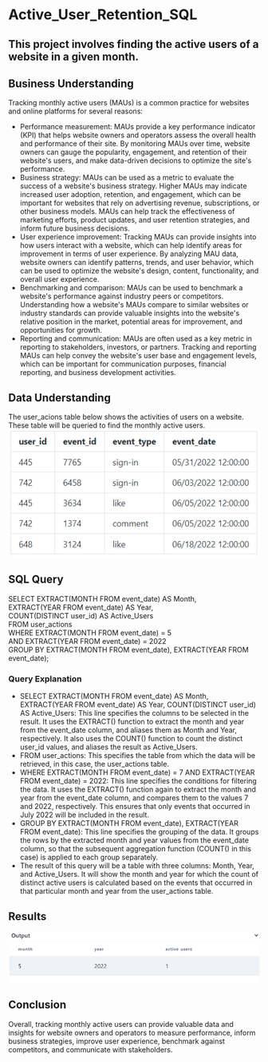 # Active_User_Retention_SQL
## This project involves finding the active users of a website in a given month.
## Business Understanding
Tracking monthly active users (MAUs) is a common practice for websites and online platforms for several reasons:
  * Performance measurement: MAUs provide a key performance indicator (KPI) that helps website owners and operators assess the overall health and performance of their site. By monitoring MAUs over time, website owners can gauge the popularity, engagement, and retention of their website's users, and make data-driven decisions to optimize the site's performance.
  * Business strategy: MAUs can be used as a metric to evaluate the success of a website's business strategy. Higher MAUs may indicate increased user adoption, retention, and engagement, which can be important for websites that rely on advertising revenue, subscriptions, or other business models. MAUs can help track the effectiveness of marketing efforts, product updates, and user retention strategies, and inform future business decisions.
  * User experience improvement: Tracking MAUs can provide insights into how users interact with a website, which can help identify areas for improvement in terms of user experience. By analyzing MAU data, website owners can identify patterns, trends, and user behavior, which can be used to optimize the website's design, content, functionality, and overall user experience.
  * Benchmarking and comparison: MAUs can be used to benchmark a website's performance against industry peers or competitors. Understanding how a website's MAUs compare to similar websites or industry standards can provide valuable insights into the website's relative position in the market, potential areas for improvement, and opportunities for growth.
  * Reporting and communication: MAUs are often used as a key metric in reporting to stakeholders, investors, or partners. Tracking and reporting MAUs can help convey the website's user base and engagement levels, which can be important for communication purposes, financial reporting, and business development activities.
## Data Understanding
The user_acions table below shows the activities of users on a website. These table will be queried to find the monthly active users.
![](user_action.PNG)
## SQL Query
SELECT EXTRACT(MONTH FROM event_date) AS Month,  
       EXTRACT(YEAR FROM event_date) AS Year,  
       COUNT(DISTINCT user_id) AS Active_Users  
FROM user_actions  
WHERE EXTRACT(MONTH FROM event_date) = 5  
AND EXTRACT(YEAR FROM event_date) = 2022  
GROUP BY EXTRACT(MONTH FROM event_date), EXTRACT(YEAR FROM event_date);  
### Query Explanation
  * SELECT EXTRACT(MONTH FROM event_date) AS Month, EXTRACT(YEAR FROM event_date) AS Year, COUNT(DISTINCT user_id) AS Active_Users: This line specifies the columns to be selected in the result. It uses the EXTRACT() function to extract the month and year from the event_date column, and aliases them as Month and Year, respectively. It also uses the COUNT() function to count the distinct user_id values, and aliases the result as Active_Users.
  * FROM user_actions: This specifies the table from which the data will be retrieved, in this case, the user_actions table.
  * WHERE EXTRACT(MONTH FROM event_date) = 7 AND EXTRACT(YEAR FROM event_date) = 2022: This line specifies the conditions for filtering the data. It uses the EXTRACT() function again to extract the month and year from the event_date column, and compares them to the values 7 and 2022, respectively. This ensures that only events that occurred in July 2022 will be included in the result.
  * GROUP BY EXTRACT(MONTH FROM event_date), EXTRACT(YEAR FROM event_date): This line specifies the grouping of the data. It groups the rows by the extracted month and year values from the event_date column, so that the subsequent aggregation function (COUNT() in this case) is applied to each group separately.
  * The result of this query will be a table with three columns: Month, Year, and Active_Users. It will show the month and year for which the count of distinct active users is calculated based on the events that occurred in that particular month and year from the user_actions table.
 ## Results
 ![](output.PNG)
 ## Conclusion
Overall, tracking monthly active users can provide valuable data and insights for website owners and operators to measure performance, inform business strategies, improve user experience, benchmark against competitors, and communicate with stakeholders.
